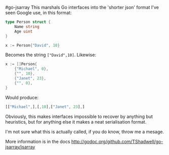 #go-jsarray
This marshals Go interfaces into the 'shorter json' format I've seen Google use, in this format:

```Go
type Person struct {
	Name string
	Age uint
}

x := Person{"David", 10}
```

Becomes the string `["David",10]`. Likewise:

```Go
x := []Person{
	{"Michael", 0},
	{"", 10},
	{"Janet", 23}, 
	{"", 0},
}
```

Would produce:

```Javascript
[["Michael",],[,10],["Janet", 23],]
```

Obviously, this makes interfaces impossible to recover by anything but heuristics, but for anything else
it makes a neat serialisation format.

I'm not sure what this is actually called, if you do know, throw me a mesage.

More information is in the docs http://godoc.org/github.com/TShadwell/go-jsarray/jsarray
